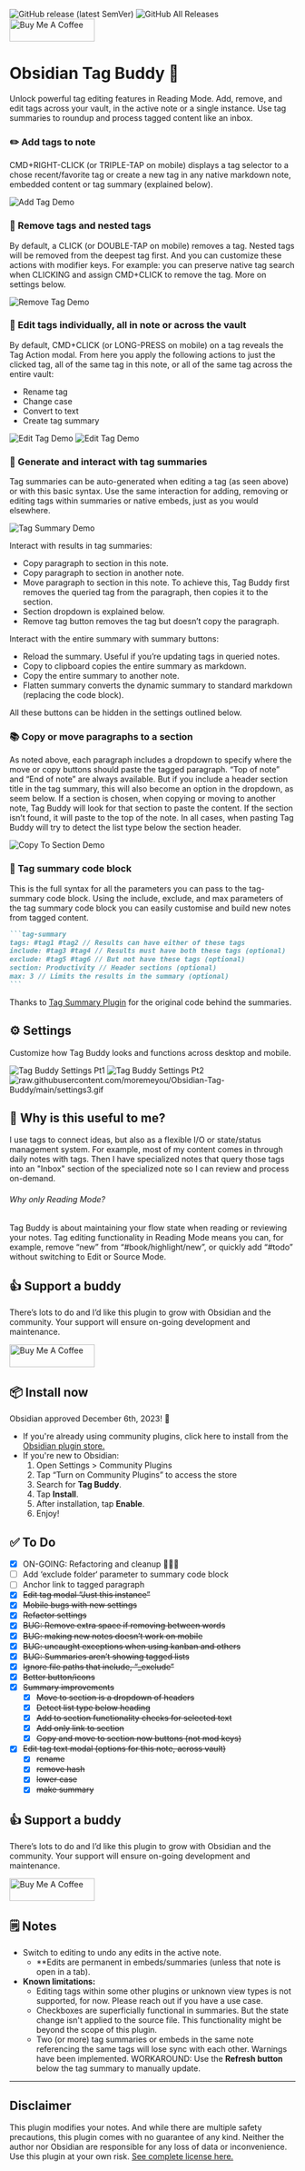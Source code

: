 ![GitHub release (latest SemVer)](https://img.shields.io/github/v/release/moremeyou/Obsidian-Tag-Buddy?style=for-the-badge&sort=semver) ![GitHub All Releases](https://img.shields.io/github/downloads/moremeyou/Obsidian-Tag-Buddy/total?style=for-the-badge) <a href="https://www.buymeacoffee.com/moremeyou" target="_blank"><img src="https://cdn.buymeacoffee.com/buttons/v2/default-yellow.png" alt="Buy Me A Coffee" style="height: 40px !important;width: 150px !important;" ></a>
# Obsidian Tag Buddy 🔖
Unlock powerful tag editing features in Reading Mode. Add, remove, and edit tags across your vault, in the active note or a single instance. Use tag summaries to roundup and process tagged content like an inbox. 

### ✏️  Add tags to note
CMD+RIGHT-CLICK (or TRIPLE-TAP on mobile) displays a tag selector to a chose recent/favorite tag or create a new tag in any native markdown note, embedded content or tag summary (explained below).  

![Add Tag Demo](https://github.com/moremeyou/Obsidian-Tag-Buddy/blob/main/addTagDemo.gif?raw=true) 

### 🧼 Remove tags and nested tags
By default, a CLICK (or DOUBLE-TAP on mobile) removes a tag. Nested tags will be removed from the deepest tag first. And you can customize these actions with modifier keys. For example: you can preserve native tag search when CLICKING and assign CMD+CLICK to remove the tag. More on settings below.

![Remove Tag Demo](https://github.com/moremeyou/Obsidian-Tag-Buddy/blob/main/removeTagDemo.gif?raw=true)

### 🫥  Edit tags individually, all in note or across the vault
By default, CMD+CLICK (or LONG-PRESS on mobile) on a tag reveals the Tag Action modal. From here you apply the following actions to just the clicked tag, all of the same tag in this note, or all of the same tag across the entire vault:
- Rename tag 
- Change case
- Convert to text
- Create tag summary

![Edit Tag Demo](https://github.com/moremeyou/Obsidian-Tag-Buddy/blob/main/editTagDemo.gif?raw=true)
![Edit Tag Demo](https://github.com/moremeyou/Obsidian-Tag-Buddy/blob/main/tagEditorOverview.gif?raw=true)

### 🔎 Generate and interact with tag summaries
Tag summaries can be auto-generated when editing a tag (as seen above) or with this basic syntax. Use the same interaction for adding, removing or editing tags within summaries or native embeds, just as you would elsewhere.

![Tag Summary Demo](https://github.com/moremeyou/Obsidian-Tag-Buddy/blob/main/tagSummaryDemo1.gif?raw=true)

Interact with results in tag summaries:
- Copy paragraph to section in this note.
- Copy paragraph to section in another note.
- Move paragraph to section in this note. To achieve this, Tag Buddy first removes the queried tag from the paragraph, then copies it to the section.
- Section dropdown is explained below. 
- Remove tag button removes the tag but doesn’t copy the paragraph.

Interact with the entire summary with summary buttons:
- Reload the summary. Useful if you’re updating tags in queried notes.
- Copy to clipboard copies the entire summary as markdown.
- Copy the entire summary to another note.
- Flatten summary converts the dynamic summary to standard markdown (replacing the code block).

All these buttons can be hidden in the settings outlined below.

### 📚  Copy or move paragraphs to a section
As noted above, each paragraph includes a dropdown to specify where the move or copy buttons should paste the tagged paragraph. “Top of note” and “End of note” are always available. But if you include a header section title in the tag summary, this will also become an option in the dropdown, as seem below. If a section is chosen, when copying or moving to another note, Tag Buddy will look for that section to paste the content. If the section isn’t found, it will paste to the top of the note. In all cases, when pasting Tag Buddy will try to detect the list type below the section header.

![Copy To Section Demo](https://github.com/moremeyou/Obsidian-Tag-Buddy/blob/main/tagSummaryDemo2.gif?raw=true)

### 🧩 Tag summary code block
This is the full syntax for all the parameters you can pass to the tag-summary code block. Using the include, exclude, and max parameters of the tag summary code block you can easily customise and build new notes from tagged content. 

````markdown
```tag-summary
tags: #tag1 #tag2 // Results can have either of these tags 
include: #tag3 #tag4 // Results must have both these tags (optional)
exclude: #tag5 #tag6 // But not have these tags (optional)
section: Productivity // Header sections (optional)
max: 3 // Limits the results in the summary (optional)
```
````
Thanks to [Tag Summary Plugin](https://github.com/macrojd/tag-summary) for the original code behind the summaries.

## ⚙️ Settings
Customize how Tag Buddy looks and functions across desktop and mobile.

![Tag Buddy Settings Pt1](https://github.com/moremeyou/Obsidian-Tag-Buddy/blob/main/settings1.gif?raw=true)
![Tag Buddy Settings Pt2](https://github.com/moremeyou/Obsidian-Tag-Buddy/blob/main/settings2.gif?raw=true)
![raw.githubusercontent.com/moremeyou/Obsidian-Tag-Buddy/main/settings3.gif](https://github.com/moremeyou/Obsidian-Tag-Buddy/blob/main/settings3.gif?raw=true)

## 🧐 Why is this useful to me? 
I use tags to connect ideas, but also as a flexible I/O or state/status management system. For example, most of my content comes in through daily notes with tags. Then I have specialized notes that query those tags into an "Inbox" section of the specialized note so I can review and process on-demand.  
###### Why only Reading Mode?
Tag Buddy is about maintaining your flow state when reading or reviewing your notes. Tag editing functionality in Reading Mode means you can, for example, remove “new” from “#book/highlight/new”, or quickly add “#todo” without switching to Edit or Source Mode.

## 👍 Support a buddy
There’s lots to do and I’d like this plugin to grow with Obsidian and the community. Your support will ensure on-going development and maintenance. 

<a href="https://www.buymeacoffee.com/moremeyou" target="_blank"><img src="https://cdn.buymeacoffee.com/buttons/v2/default-yellow.png" alt="Buy Me A Coffee" style="height: 40px !important;width: 150px !important;" ></a>


## 📦 Install now
Obsidian approved December 6th, 2023! 🤘
- If you're already using community plugins, click here to install from the [Obsidian plugin store.](https://obsidian.md/plugins?id=tag-buddy)
- If you're new to Obsidian:
	1. Open Settings > Community Plugins
	2. Tap “Turn on Community Plugins” to access the store
	3. Search for **Tag Buddy**.
	4. Tap **Install**.
	5. After installation, tap **Enable**.
	6. Enjoy!


## ✅ To Do
- [x] ON-GOING: Refactoring and cleanup 👨🏻‍💻
- [ ] Add ‘exclude folder‘ parameter to summary code block
- [ ] Anchor link to tagged paragraph
- [x] ~~Edit tag modal “Just this instance”~~
- [x] ~~Mobile bugs with new settings~~
- [x] ~~Refactor settings~~
- [x] ~~BUG: Remove extra space if removing between words~~
- [x] ~~BUG: making new notes doesn’t work on mobile~~
- [x] ~~BUG: uncaught exceptions when using kanban and others~~
- [x] ~~BUG: Summaries aren’t showing tagged lists~~
- [x] ~~Ignore file paths that include, “_exclude”~~
- [x] ~~Better button/icons~~
- [x] ~~Summary improvements~~
	- [x] ~~Move to section is a dropdown of headers~~
	- [x] ~~Detect list type below heading~~
	- [x] ~~Add to section functionality checks for selected text~~
	- [x] ~~Add only link to section~~
	- [x] ~~Copy and move to section now buttons (not mod keys)~~
- [x] ~~Edit tag text modal (options for this note, across vault)~~
	- [x] ~~rename~~
	- [x] ~~remove hash~~
	- [x] ~~lower case~~
	- [x] ~~make summary~~

## 👍 Support a buddy
There’s lots to do and I’d like this plugin to grow with Obsidian and the community. Your support will ensure on-going development and maintenance. 

<a href="https://www.buymeacoffee.com/moremeyou" target="_blank"><img src="https://cdn.buymeacoffee.com/buttons/v2/default-yellow.png" alt="Buy Me A Coffee" style="height: 40px !important;width: 150px !important;" ></a>

## 🗒️ Notes
- Switch to editing to undo any edits in the active note. 
	- **Edits are permanent in embeds/summaries (unless that note is open in a tab). 
- **Known limitations:**    
	 - Editing tags within some other plugins or unknown view types is not supported, for now. Please reach out if you have a use case.
	 - Checkboxes are superficially functional in summaries. But the state change isn't applied to the source file. This functionality might be beyond the scope of this plugin.
	 - Two (or more) tag summaries or embeds in the same note referencing the same tags will lose sync with each other. Warnings have been implemented. WORKAROUND: Use the **Refresh button** below the tag summary to manually update. 
- - -

## Disclaimer
This plugin modifies your notes. And while there are multiple safety precautions, this plugin comes with no guarantee of any kind. Neither the author nor Obsidian are responsible for any loss of data or inconvenience. Use this plugin at your own risk. [See complete license here.](https://raw.githubusercontent.com/moremeyou/Obsidian-Tag-Buddy/main/LICENSE)